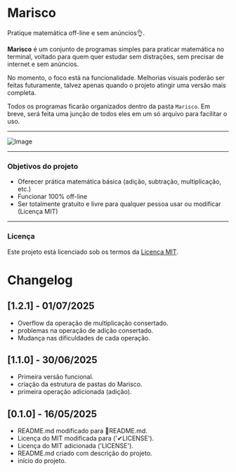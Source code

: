 # Marisco

Pratique matemática off-line e sem anúncios👌.

**Marisco** é um conjunto de programas simples para praticar matemática no terminal, voltado para quem quer estudar sem distrações, sem precisar de internet e sem anúncios.

No momento, o foco está na funcionalidade. Melhorias visuais poderão ser feitas futuramente, talvez apenas quando o projeto atingir uma versão mais completa.

Todos os programas ficarão organizados dentro da pasta `Marisco`. Em breve, será feita uma junção de todos eles em um só arquivo para facilitar o uso.
___
![Image](https://github.com/user-attachments/assets/d8775432-a3dc-4a7a-8760-0f022b54eaa7)
___

### Objetivos do projeto

- Oferecer prática matemática básica (adição, subtração, multiplicação, etc.)
- Funcionar 100% off-line
- Ser totalmente gratuito e livre para qualquer pessoa usar ou modificar (Licença MIT)

___

### Licença
Este projeto está licenciado sob os termos da [Licença MIT](LICENSE).


# Changelog

## [1.2.1] - 01/07/2025
- Overflow da operação de multiplicação consertado.
- problemas na operação de adição consertado.
- Mudança nas dificuldades de cada operação.


## [1.1.0] - 30/06/2025
- Primeira versão funcional.
- criação da estrutura de pastas do Marisco.
- primeira operação adicionada (adição).

## [0.1.0] - 16/05/2025
- README.md modificado para 📄README.md.
- Licença do MIT modificada para ('✔LICENSE').
- Licença do MIT adicionada ('LICENSE').
- README.md criado com descrição do projeto.
- início do projeto.
